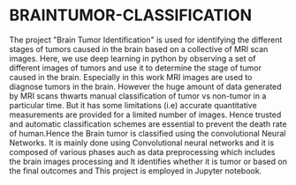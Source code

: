 # BRAINTUMOR-CLASSIFICATION
The project "Brain Tumor Identification" is used for identifying the different stages of tumors caused in the brain based on a collective of MRI scan images. Here, we use deep learning in python by observing a set of different images of tumors and use it to determine the stage of tumor caused in the brain. Especially in this work MRI images are used to diagnose tumors in the brain. However the huge amount of data generated by MRI scans thwarts manual classification of tumor vs non-tumor in a particular time. But it has some limitations (i.e) accurate quantitative measurements are provided for a limited number of images. Hence trusted and automatic classification schemes are essential to prevent the death rate of human.Hence the Brain tumor is classified using the convolutional Neural Networks.
It is mainly done using Convolutional neural networks and it is composed of various phases auch as data preprocessing which includes the brain images processing and It identifies whether it is tumor or based on the final outcomes and This project is employed in Jupyter notebook.
